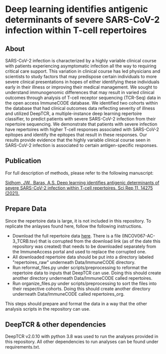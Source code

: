 # Deep learning identifies antigenic determinants of severe SARS-CoV-2 infection within T-cell repertoires

## About
SARS-CoV-2 infection is characterized by a highly variable clinical course with patients experiencing asymptomatic infection all the way to requiring critical care support. This variation in clinical course has led physicians and scientists to study factors that may predispose certain individuals to more severe clinical presentations in hopes of either identifying these individuals early in their illness or improving their medical management. We sought to understand immunogenomic differences that may result in varied clinical outcomes through analysis of T-cell receptor sequencing (TCR-Seq) data in the open access ImmuneCODE database. We identified two cohorts within the database that had clinical outcomes data reflecting severity of illness and utilized DeepTCR, a multiple-instance deep learning repertoire classifier, to predict patients with severe SARS-CoV-2 infection from their repertoire sequencing. We demonstrate that patients with severe infection have repertoires with higher T-cell responses associated with SARS-CoV-2 epitopes and identify the epitopes that result in these responses. Our results provide evidence that the highly variable clinical course seen in SARS-CoV-2 infection is associated to certain antigen-specific responses.

## Publication
For full description of methods, please refer to the following manuscript:

[Sidhom, JW., Baras, A.S. Deep learning identifies antigenic determinants of severe SARS-CoV-2 infection within T-cell repertoires. Sci Rep 11, 14275 (2021).](https://www.nature.com/articles/s41598-021-93608-8)

## Prepare Data
Since the repertoire data is large, it is not included in this repository. To replicate the anlayses found here, follow the following instructions.
 
 - Download the full repertoire data [here](https://clients.adaptivebiotech.com/pub/covid-2020). There is a file (INCOV067-AC-3_TCRB.tsv) that is corrupted from the download link (as of the date this repository was created) that needs to be downloaded separately from the ImmuneAccess portal and used to replace the corrupted one. 
 - All downloaded repertoire data should be put into a directory labeled "repertoires_raw" underneath Data/ImmuneCODE directory.
 - Run reformat_files.py under scripts/preprocessing to reformat the repertoire data to inputs that DeepTCR can use. Doing this should create another directory underneath Data/ImmuneCODE called repertoires.
 - Run organize_files.py under scripts/preprocessing to sort the files into their respective cohorts. Doing this should create another directory underneath Data/ImmuneCODE called repertoires_org.
 
 This steps should prepare and format the data in a way that the other analysis scripts in the repository can use.
 
## DeepTCR & other dependencies

DeepTCR v2.0.10 with python 3.8 was used to run the analyses provided in this repository. All other dependencies to run analyses can be found under requirements.txt.

